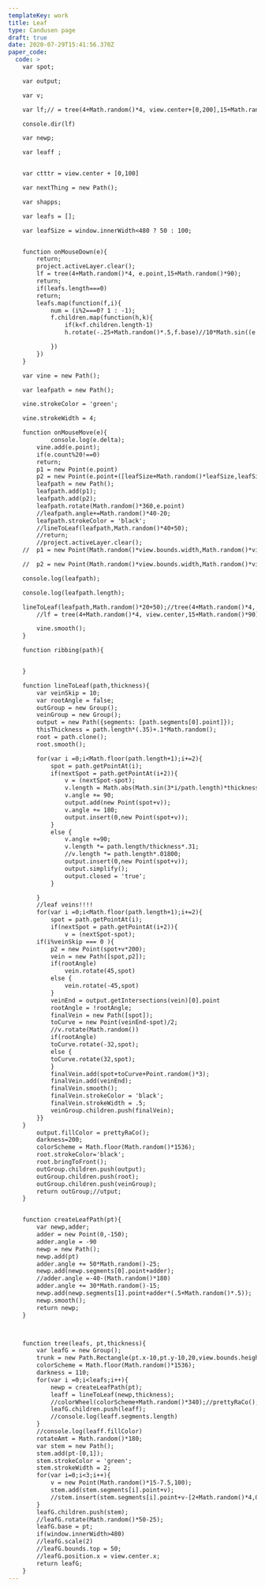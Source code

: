 ```yaml
---
templateKey: work
title: Leaf
type: Candusen page
draft: true
date: 2020-07-29T15:41:56.370Z
paper_code:
  code: >
    var spot;

    var output;

    var v;

    var lf;// = tree(4+Math.random()*4, view.center+[0,200],15+Math.random()*90);

    console.dir(lf)

    var newp;

    var leaff ;


    var ctttr = view.center + [0,100]

    var nextThing = new Path();

    var shapps;

    var leafs = [];

    var leafSize = window.innerWidth<480 ? 50 : 100;


    function onMouseDown(e){
    	return;
    	project.activeLayer.clear();
    	lf = tree(4+Math.random()*4, e.point,15+Math.random()*90);
    	return;
    	if(leafs.length===0)
    	return;
    	leafs.map(function(f,i){
    		num = (i%2===0? 1 : -1);
    		f.children.map(function(h,k){
    			if(k<f.children.length-1)
    			h.rotate(-.25+Math.random()*.5,f.base)//10*Math.sin((e.count*i*k)),f.base);

    		})
    	})
    }

    var vine = new Path();

    var leafpath = new Path();

    vine.strokeColor = 'green';

    vine.strokeWidth = 4;

    function onMouseMove(e){
    		console.log(e.delta);
    	vine.add(e.point);
    	if(e.count%20!==0)
    	return;
    	p1 = new Point(e.point)
    	p2 = new Point(e.point+([leafSize+Math.random()*leafSize,leafSize+Math.random()*leafSize]));//e.delta.normalize()*(Math.random()*300+200));
    	leafpath = new Path();
    	leafpath.add(p1);
    	leafpath.add(p2);
    	leafpath.rotate(Math.random()*360,e.point)
    	//leafpath.angle+=Math.random()*40-20;
    	leafpath.strokeColor = 'black';
    	//lineToLeaf(leafpath,Math.random()*40+50);
    	//return;
    	//project.activeLayer.clear();
    //	p1 = new Point(Math.random()*view.bounds.width,Math.random()*view.bounds.height);

    //	p2 = new Point(Math.random()*view.bounds.width,Math.random()*view.bounds.height);

    console.log(leafpath);

    console.log(leafpath.length);

    lineToLeaf(leafpath,Math.random()*20+50);//tree(4+Math.random()*4, e.point,15+Math.random()*90);
    	//lf = tree(4+Math.random()*4, view.center,15+Math.random()*90);

    	vine.smooth();
    }

    function ribbing(path){


    }

    function lineToLeaf(path,thickness){
    	var veinSkip = 10;
    	var rootAngle = false;
    	outGroup = new Group();
    	veinGroup = new Group();
    	output = new Path({segments: [path.segments[0].point]});
    	thisThickness = path.length*(.35)+.1*Math.random();
    	root = path.clone();
    	root.smooth();

    	for(var i =0;i<Math.floor(path.length+1);i+=2){
    		spot = path.getPointAt(i);
    		if(nextSpot = path.getPointAt(i+2)){
    			v = (nextSpot-spot);
    			v.length = Math.abs(Math.sin(3*i/path.length)*thickness);
    			v.angle += 90;
    			output.add(new Point(spot+v));
    			v.angle += 180;
    			output.insert(0,new Point(spot+v));
    		}
    		else {
    			v.angle +=90;
    			v.length *= path.length/thickness*.31;
    			//v.length *= path.length*.01800;
    			output.insert(0,new Point(spot+v));
    			output.simplify();
    			output.closed = 'true';
    		}

    	}
    	//leaf veins!!!!
    	for(var i =0;i<Math.floor(path.length+1);i+=2){
    		spot = path.getPointAt(i);
    		if(nextSpot = path.getPointAt(i+2)){
    			v = (nextSpot-spot);
    	if(i%veinSkip === 0 ){
    		p2 = new Point(spot+v*200);
    		vein = new Path([spot,p2]);
    		if(rootAngle)
    			vein.rotate(45,spot)
    		else {
    			vein.rotate(-45,spot)
    		}
    		veinEnd = output.getIntersections(vein)[0].point
    		rootAngle = !rootAngle;
    		finalVein = new Path([spot]);
    		toCurve = new Point(veinEnd-spot)/2;
    		//v.rotate(Math.random())
    		if(rootAngle)
    		toCurve.rotate(-32,spot);
    		else {
    		toCurve.rotate(32,spot);
    		}
    		finalVein.add(spot+toCurve+Point.random()*3);
    		finalVein.add(veinEnd);
    		finalVein.smooth();
    		finalVein.strokeColor = 'black';
    		finalVein.strokeWidth = .5;
    		veinGroup.children.push(finalVein);
    	}}
    }
    	output.fillColor = prettyRaCo();
    	darkness=200;
    	colorScheme = Math.floor(Math.random()*1536);
    	root.strokeColor='black';
    	root.bringToFront();
    	outGroup.children.push(output);
    	outGroup.children.push(root);
    	outGroup.children.push(veinGroup);
    	return outGroup;//utput;
    }


    function createLeafPath(pt){
    	var newp,adder;
    	adder = new Point(0,-150);
    	adder.angle = -90
    	newp = new Path();
    	newp.add(pt)
    	adder.angle += 50*Math.random()-25;
    	newp.add(newp.segments[0].point+adder);
    	//adder.angle =-40-(Math.random()*180)
    	adder.angle += 30*Math.random()-15;
    	newp.add(newp.segments[1].point+adder*(.5+Math.random()*.5));
    	newp.smooth();
    	return newp;
    }



    function tree(leafs, pt,thickness){
    	var leafG = new Group();
    	trunk = new Path.Rectangle(pt.x-10,pt.y-10,20,view.bounds.height-pt.y);
    	colorScheme = Math.floor(Math.random()*1536);
    	darkness = 110;
    	for(var i =0;i<leafs;i++){
    		newp = createLeafPath(pt);
    		leaff = lineToLeaf(newp,thickness);
    		//colorWheel(colorScheme+Math.random()*340);//prettyRaCo();
    		leafG.children.push(leaff);
    		//console.log(leaff.segments.length)
    	}
    	//console.log(leaff.fillColor)
    	rotateAmt = Math.random()*180;
    	var stem = new Path();
    	stem.add(pt-[0,1]);
    	stem.strokeColor = 'green';
    	stem.strokeWidth = 2;
    	for(var i=0;i<3;i++){
    		v = new Point(Math.random()*15-7.5,100);
    		stem.add(stem.segments[i].point+v);
    		//stem.insert(stem.segments[i].point+v-[2+Math.random()*4,0]);
    	}
    	leafG.children.push(stem);
    	//leafG.rotate(Math.random()*50-25);
    	leafG.base = pt;
    	if(window.innerWidth>480)
    	//leafG.scale(2)
    	//leafG.bounds.top = 50;
    	//leafG.position.x = view.center.x;
    	return leafG;
    }
---
```

